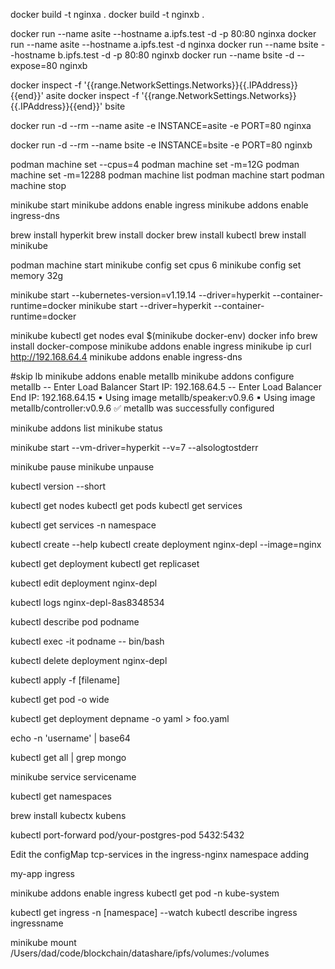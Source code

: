 
docker build -t nginxa .
docker build -t nginxb .


docker run --name asite --hostname a.ipfs.test -d -p 80:80 nginxa
docker run --name asite --hostname a.ipfs.test -d nginxa
docker run --name bsite --hostname b.ipfs.test -d -p 80:80 nginxb
docker run --name bsite -d --expose=80 nginxb

docker inspect -f '{{range.NetworkSettings.Networks}}{{.IPAddress}}{{end}}' asite
docker inspect -f '{{range.NetworkSettings.Networks}}{{.IPAddress}}{{end}}' bsite


docker run -d --rm --name asite -e INSTANCE=asite -e PORT=80 nginxa 

docker run -d --rm --name bsite -e INSTANCE=bsite -e PORT=80 nginxb 

podman machine set --cpus=4
podman machine set -m=12G
podman machine set -m=12288
podman machine list
podman machine start
podman machine stop

minikube start
minikube addons enable ingress
minikube addons enable ingress-dns


brew install hyperkit
brew install docker
brew install kubectl
brew install minikube


podman machine start
minikube config set cpus 6
minikube config set memory 32g

minikube start --kubernetes-version=v1.19.14 --driver=hyperkit --container-runtime=docker
minikube start --driver=hyperkit --container-runtime=docker

minikube kubectl get nodes
eval $(minikube docker-env)
docker info
brew install docker-compose
minikube addons enable ingress
minikube ip
curl http://192.168.64.4
minikube addons enable ingress-dns

#skip lb
minikube addons enable metallb
minikube addons configure metallb
-- Enter Load Balancer Start IP: 192.168.64.5
-- Enter Load Balancer End IP: 192.168.64.15
    ▪ Using image metallb/speaker:v0.9.6
    ▪ Using image metallb/controller:v0.9.6
✅  metallb was successfully configured

minikube addons list
minikube status

minikube start --vm-driver=hyperkit  --v=7 --alsologtostderr

minikube pause
minikube unpause

kubectl version --short


kubectl get nodes
kubectl get pods
kubectl get services

kubectl get services -n namespace

kubectl create --help
kubectl create deployment nginx-depl --image=nginx

kubectl get deployment
kubectl get replicaset

kubectl edit deployment nginx-depl


kubectl logs nginx-depl-8as8348534

kubectl describe pod podname

kubectl exec -it podname -- bin/bash

kubectl delete deployment nginx-depl


kubectl apply -f [filename]

kubectl get pod -o wide

kubectl get deployment depname -o yaml > foo.yaml

echo -n 'username' | base64

kubectl get all | grep mongo

minikube service  servicename

kubectl get namespaces

brew install kubectx 
kubens

kubectl port-forward pod/your-postgres-pod 5432:5432


Edit the configMap tcp-services in the ingress-nginx namespace adding

my-app ingress

minikube addons enable ingress
kubectl get pod -n kube-system

kubectl get ingress -n [namespace] --watch
kubectl describe ingress ingressname

minikube mount /Users/dad/code/blockchain/datashare/ipfs/volumes:/volumes

